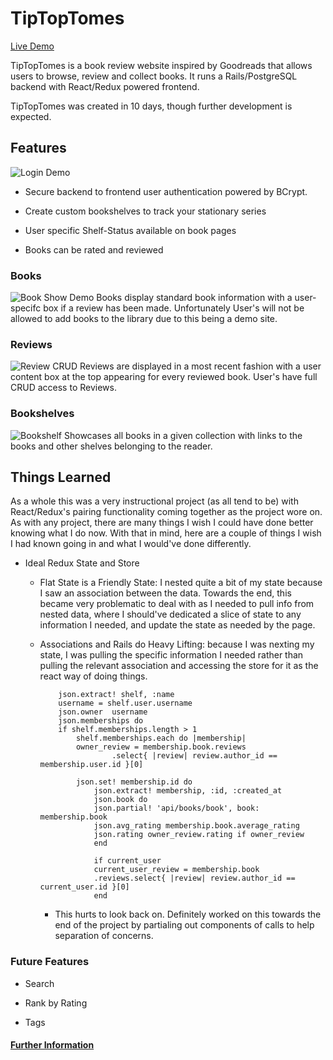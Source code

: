 # TipTopTomes

[Live Demo](https://tiptoptomes.herokuapp.com/)

TipTopTomes is a book review website inspired by Goodreads that allows users to browse, review and collect books. It runs a Rails/PostgreSQL backend with React/Redux powered frontend. 

TipTopTomes was created in 10 days, though further development is expected.

## Features

![Login Demo](https://res.cloudinary.com/tiptoptomes/image/upload/v1523659373/Login_Demo.gif)

+ Secure backend to frontend user authentication powered by BCrypt.

+ Create custom bookshelves to track your stationary series

+ User specific Shelf-Status available on book pages

+ Books can be rated and reviewed


### Books
![Book Show Demo](https://res.cloudinary.com/tiptoptomes/image/upload/v1523658663/Show_Page.gif)
Books display standard book information with a user-specifc box if a review has been made. Unfortunately User's will not be allowed to add books to the library due to this being a demo site.

### Reviews
![Review CRUD](https://res.cloudinary.com/tiptoptomes/image/upload/v1523658676/Review_CRUD.gif)
Reviews are displayed in a most recent fashion with a user content box at the top appearing for every reviewed book. User's have full CRUD access to Reviews. 

### Bookshelves 
![Bookshelf](https://res.cloudinary.com/tiptoptomes/image/upload/v1523657814/Screen_Shot_2018-04-13_at_2.56.06_PM.png)
Showcases all books in a given collection with links to the books and other shelves belonging to the reader.  


## Things Learned

As a whole this was a very instructional project (as all tend to be) with React/Redux's pairing functionality coming together as the project wore on. As with any project, there are many things I wish I could have done better knowing what I do now. With that in mind, here are a couple of things I wish I had known going in and what I would've done differently.

+ Ideal Redux State and Store
    + Flat State is a Friendly State: I nested quite a bit of my state because I saw an association between the data. Towards the end, this became very problematic to deal with as I needed to pull info from nested data, where I should've dedicated a slice of state to any information I needed, and update the state as needed by the page. 

    + Associations and Rails do Heavy Lifting: because I was nexting my state, I was pulling the specific information I needed rather than pulling the relevant association and accessing the store for it as the react way of doing things. 
        ```
            json.extract! shelf, :name
            username = shelf.user.username
            json.owner  username
            json.memberships do 
            if shelf.memberships.length > 1
                shelf.memberships.each do |membership|
                owner_review = membership.book.reviews
                        .select{ |review| review.author_id == membership.user.id }[0]
                
                json.set! membership.id do 
                    json.extract! membership, :id, :created_at
                    json.book do 
                    json.partial! 'api/books/book', book: membership.book
                    json.avg_rating membership.book.average_rating
                    json.rating owner_review.rating if owner_review
                    end

                    if current_user
                    current_user_review = membership.book
                    .reviews.select{ |review| review.author_id == current_user.id }[0] 
                    end
        
        ```
        + This hurts to look back on. Definitely worked on this towards the end of the project by partialing out components of calls to help separation of concerns. 



### Future Features

+ Search

+ Rank by Rating

+ Tags

#### [Further Information](https://github.com/ttillotson/TipTopTomes/wiki)
